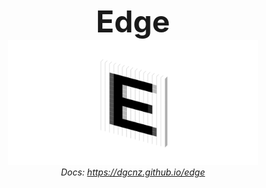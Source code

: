 <p align="center">
<b><big style="font-size:5vw">Edge</big></b> </br>
<img src="docs/src/logo_header.png" alt="drawing" width="400"/>
</br>
<em>Docs: <a href="https://dgcnz.github.io/edge">https://dgcnz.github.io/edge</a></em>
</p>